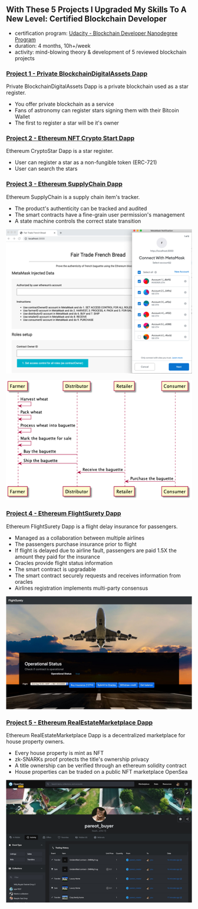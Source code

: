 ## With These 5 Projects I Upgraded My Skills To A New Level: Certified Blockchain Developer

- certification program:
  [Udacity - Blockchain Developer Nanodegree Program](https://www.udacity.com/course/blockchain-developer-nanodegree--nd1309)
- duration: 4 months, 10h+/week
- activity: mind-blowing theory & development of 5 reviewed blockchain projects

### [Project 1 - Private BlockchainDigitalAssets Dapp](project1-private-blockchain-digital-assets-nodejs/README.md)

Private BlockchainDigitalAssets Dapp is a private blockchain used as a star register.

- You offer private blockchain as a service
- Fans of astronomy can register stars signing them with their Bitcoin Wallet
- The first to register a star will be it's owner

### [Project 2 - Ethereum NFT Crypto Start Dapp](project2-ethereum-nft-crypto-star-dapp/README.md)

Ethereum CryptoStar Dapp is a star register.

- User can register a star as a non-fungible token (ERC-721)
- User can search the stars

### [Project 3 - Ethereum SupplyChain Dapp](project3-ethereum-supply-chain-n-data-auditing-dapp/README.md)

Ethereum SupplyChain is a supply chain item's tracker.

- The product's authenticity can be tracked and audited
- The smart contracts have a fine-grain user permission's management
- A state machine controls the correct state transition

[![project 3 - intro](project3-ethereum-supply-chain-n-data-auditing-dapp/res/metamask-auth-5-accounts.png)](project3-ethereum-supply-chain-n-data-auditing-dapp/README.md)

![process](project3-ethereum-supply-chain-n-data-auditing-dapp/res/baguette-sequence-diagram.png)

### [Project 4 - Ethereum FlightSurety Dapp](project4-ethereum-flight-surety-dapp/README.md)

Ethereum FlightSurety Dapp is a flight delay insurance for passengers.

- Managed as a collaboration between multiple airlines
- The passengers purchase insurance prior to flight
- If flight is delayed due to airline fault, passengers are paid 1.5X the amount they paid for the insurance
- Oracles provide flight status information
- The smart contract is upgradable
- The smart contract securely requests and receives information from oracles
- Airlines registration implements multi-party consensus

[![project4](project4-ethereum-flight-surety-dapp/res/flight-surety-dapp1.jpg)](project4-ethereum-flight-surety-dapp/README.md)

### [Project 5 - Ethereum RealEstateMarketplace Dapp](project5-ethereum-real-estate-marketplace-dapp/README.md)

Ethereum RealEstateMarketplace Dapp is a decentralized marketplace for house property owners.

- Every house property is mint as NFT
- zk-SNARKs proof protects the title's ownership privacy
- A title ownership can be verified through an ethereum solidity contract
- House properties can be traded on a public NFT marketplace OpenSea

[![project5](project5-ethereum-real-estate-marketplace-dapp/res/pareot-reseller.jpg)](project5-ethereum-real-estate-marketplace-dapp/README.md)
